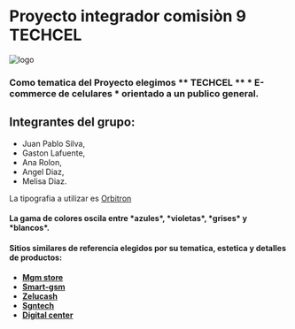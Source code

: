 <h1>Proyecto integrador comisiòn 9 TECHCEL</h1>

![logo](https://i.imgur.com/TiKgLia.jpeg)

<h3>Como tematica del Proyecto elegimos ** TECHCEL ** * E-commerce de celulares * orientado a un publico general.<h3>

<h2>Integrantes del grupo:</h2>

- Juan Pablo Silva,
- Gaston Lafuente,
- Ana Rolon,
- Angel Diaz,
- Melisa Diaz.


La tipografia a utilizar es [Orbitron](https://fonts.google.com/specimen/Orbitron)
   
<h4>La gama de colores oscila entre *azules*, *violetas*, *grises* y *blancos*.<h4>

<h4>Sitios similares de referencia elegidos por su tematica, estetica y detalles de productos:<h4>

- [Mgm store](https://www.mgmstore.com.ar/)
- [Smart-gsm](https://www.smart-gsm.com/moviles/samsung-galaxy-a10)
- [Zelucash](https://zelucash.com/home)
- [Sgntech](http://www.sgntech.com.ar/)
- [Digital center](https://www.digitalcenter.com.ar/183-celulares-libres)
